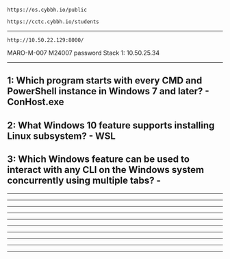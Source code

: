 ```
https://os.cybbh.io/public
```
```
https://cctc.cybbh.io/students
```
___________________________________________________________________________________________________________________
```
http://10.50.22.129:8000/
```
MARO-M-007
M24007 password
Stack 1: 10.50.25.34
___________________________________________________________________________________________________________________
## 1: Which program starts with every CMD and PowerShell instance in Windows 7 and later? - ConHost.exe

## 2: What Windows 10 feature supports installing Linux subsystem? - WSL

## 3: Which Windows feature can be used to interact with any CLI on the Windows system concurrently using multiple tabs? - 

___________________________________________________________________________________________________________________



___________________________________________________________________________________________________________________



___________________________________________________________________________________________________________________



___________________________________________________________________________________________________________________



___________________________________________________________________________________________________________________



___________________________________________________________________________________________________________________



___________________________________________________________________________________________________________________



___________________________________________________________________________________________________________________



___________________________________________________________________________________________________________________



___________________________________________________________________________________________________________________

